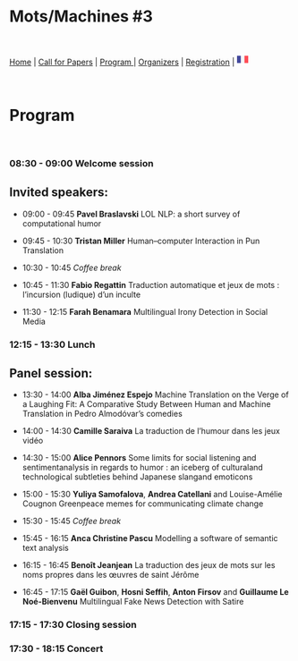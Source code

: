 # Mots/Machines #3

<br>

[Home](https://motsmachines.github.io/2021/) | [Call for Papers](https://motsmachines.github.io/2021/CFP) | [Program ](https://motsmachines.github.io/2021/program) | [Organizers](https://motsmachines.github.io/2021/organizers) | [Registration](https://motsmachines.github.io/2021/registration) | [<img src="FR.png" width="20">](https://motsmachines.github.io/2021/)

<br>

# Program

<br>

### 08:30	- 09:00    Welcome session

## Invited speakers: 

* 09:00	- 09:45   **Pavel Braslavski** LOL NLP: a short survey of computational humor

* 09:45	- 10:30	   **Tristan Miller**	Human–computer Interaction in Pun Translation

* 10:30	- 10:45	   *Coffee break*

* 10:45	- 11:30	   **Fabio Regattin**	Traduction automatique et jeux de mots : l’incursion (ludique) d’un inculte

* 11:30	- 12:15	   **Farah Benamara**	Multilingual Irony Detection in Social Media
 
### 12:15	- 13:30	   Lunch

## Panel session:

* 13:30	- 14:00	   **Alba Jiménez Espejo**	Machine Translation on the Verge of a Laughing Fit: A Comparative Study Between Human and Machine Translation in Pedro Almodóvar’s comedies

* 14:00	- 14:30	   **Camille Saraiva**	La traduction de l’humour dans les jeux vidéo

* 14:30	- 15:00	   **Alice Pennors**	Some limits for social listening and sentimentanalysis in regards to humor : an iceberg of culturaland technological subtleties behind Japanese slangand emoticons

* 15:00	- 15:30	   **Yuliya Samofalova**, **Andrea Catellani** and Louise-Amélie Cougnon	Greenpeace memes for communicating climate change
 
* 15:30	- 15:45	   *Coffee break*

* 15:45	- 16:15	   **Anca Christine Pascu**	Modelling a software of semantic text analysis

* 16:15	- 16:45	   **Benoît Jeanjean**	La traduction des jeux de mots sur les noms propres dans les œuvres de saint Jérôme

* 16:45	- 17:15	   **Gaël Guibon**, **Hosni Seffih**, **Anton Firsov** and **Guillaume Le Noé-Bienvenu**	Multilingual Fake News Detection with Satire

### 17:15	- 17:30    Closing session

### 17:30	- 18:15	   Concert
